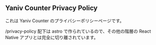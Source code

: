 ## Yaniv Counter Privacy Policy

これは Yaniv Counter のプライバシーポリシーページです。

/privacy-policy 配下は astro で作られているので、その他の階層の React Native アプリとは完全に切り離されています。
